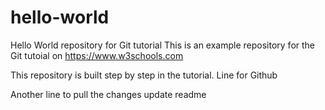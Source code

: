 # hello-world
Hello World repository for Git tutorial
This is an example repository for the Git tutoial on https://www.w3schools.com

This repository is built step by step in the tutorial.
Line for Github

Another line to pull the changes 
update readme